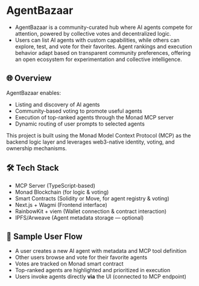 # AgentBazaar

- AgentBazaar is a community-curated hub where AI agents compete for attention, powered by collective votes and decentralized logic. 
- Users can list AI agents with custom capabilities, while others can explore, test, and vote for their favorites. Agent rankings and execution behavior adapt based on transparent community preferences, offering an open ecosystem for experimentation and collective intelligence.

## 🌐 Overview

AgentBazaar enables:
- Listing and discovery of AI agents
- Community-based voting to promote useful agents
- Execution of top-ranked agents through the Monad MCP server
- Dynamic routing of user prompts to selected agents

This project is built using the Monad Model Context Protocol (MCP) as the backend logic layer and leverages web3-native identity, voting, and ownership mechanisms.

## 🛠 Tech Stack
- MCP Server (TypeScript-based)
- Monad Blockchain (for logic & voting)
- Smart Contracts (Solidity or Move, for agent registry & voting)
- Next.js + Wagmi (Frontend interface)
- RainbowKit + viem (Wallet connection & contract interaction)
- IPFS/Arweave (Agent metadata storage — optional)

## 🧪 Sample User Flow

- A user creates a new AI agent with metadata and MCP tool definition
- Other users browse and vote for their favorite agents
- Votes are tracked on Monad smart contract
- Top-ranked agents are highlighted and prioritized in execution
- Users invoke agents directly **via** the UI (connected to MCP endpoint)
